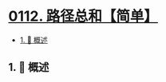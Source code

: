 # [0112. 路径总和【简单】](https://github.com/Tdahuyou/TNotes.leetcode/tree/main/notes/0112.%20%E8%B7%AF%E5%BE%84%E6%80%BB%E5%92%8C%E3%80%90%E7%AE%80%E5%8D%95%E3%80%91)

<!-- region:toc -->

- [1. 📝 概述](#1--概述)

<!-- endregion:toc -->

## 1. 📝 概述
